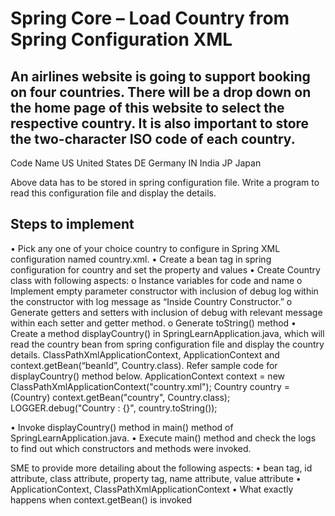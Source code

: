 # Spring Core – Load Country from Spring Configuration XML 

## An airlines website is going to support booking on four countries. There will be a drop down on the home page of this website to select the respective country. It is also important to store the two-character ISO code of each country. 
 
Code	Name
US	United States
DE	Germany
IN	India
JP	Japan

Above data has to be stored in spring configuration file. Write a program to read this configuration file and display the details.

## Steps to implement
•	Pick any one of your choice country to configure in Spring XML configuration named country.xml.
•	Create a bean tag in spring configuration for country and set the property and values
    <bean id="country" class="com.cognizant.springlearn.Country">
        <property name="code" value="IN" />
        <property name="name" value="India" />
    </bean>
•	Create Country class with following aspects:
o	Instance variables for code and name
o	Implement empty parameter constructor with inclusion of debug log within the constructor with log message as “Inside Country Constructor.”
o	Generate getters and setters with inclusion of debug with relevant message within each setter and getter method.
o	Generate toString() method
•	Create a method displayCountry() in SpringLearnApplication.java, which will read the country bean from spring configuration file and display the country details. ClassPathXmlApplicationContext, ApplicationContext and context.getBean(“beanId”, Country.class). Refer sample code for displayCountry() method below.
ApplicationContext context = new ClassPathXmlApplicationContext("country.xml");
Country country = (Country) context.getBean("country", Country.class);
LOGGER.debug("Country : {}", country.toString());
 
•	Invoke displayCountry() method in main() method of SpringLearnApplication.java.
•	Execute main() method and check the logs to find out which constructors and methods were invoked.

SME to provide more detailing about the following aspects:
•	bean tag, id attribute, class attribute, property tag, name attribute, value attribute
•	ApplicationContext, ClassPathXmlApplicationContext
•	What exactly happens when context.getBean() is invoked
